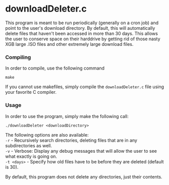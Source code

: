 downloadDeleter.c
=================

This program is meant to be run periodically (generally on a cron job) and point
to the user's download directory. By default, this will automatically delete 
files that haven't been accessed in more than 30 days. This allows the user
to conserve space on their harddrive by getting rid of those nasty XGB large
.ISO files and other extremely large download files.

### Compiling ###
In order to compile, use the following command
```
make
```

If you cannot use makefiles, simply compile the `downloadDeleter.c` file using
your favorite C compiler.


### Usage ###
In order to use the program, simply make the following call:
```
./downloadDeleter <downloadDirectory>
```

The following options are also available:  
`-r` - Recursively search directories, deleting files that are in any 
subdirectories as well.  
`-v` - Verbose: Display any debug messages that will allow the user to see
what exactly is going on.  
`-t <days>` - Specify how old files have to be before they are deleted (default
is 30).

By default, this program does not delete any directories, just their contents.

